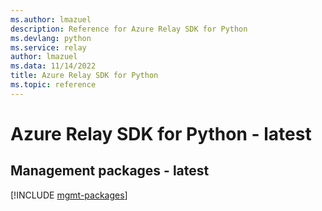 ```yaml
---
ms.author: lmazuel
description: Reference for Azure Relay SDK for Python
ms.devlang: python
ms.service: relay
author: lmazuel
ms.data: 11/14/2022
title: Azure Relay SDK for Python
ms.topic: reference
---
```

# Azure Relay SDK for Python - latest

## Management packages - latest
[!INCLUDE [mgmt-packages](relay-mgmt-index.md)]